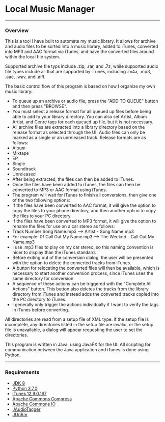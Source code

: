 # Local Music Manager
---

### Overview

This is a tool I have built to automate my music library. It allows for archive and audio files to be sorted into a music library, added to iTunes, converted into MP3 and AAC format via iTunes, and have the converted files around within the local file system.

Supported archive file typs include .zip, .rar, and .7z, while supported audio file types include all that are supported by iTunes, including .m4a, .mp3, .aac, .wav, and .aiff.

The basic control flow of this program is based on how I organize my own music library:

* To queue up an archive or audio file, press the "ADD TO QUEUE" button and then press "BROWSE".
* You must select a release format for all queued up files before being able to add to your library directory. You can also set Artist, Album Artist, and Genre tags for each queued up file, but it is not necessary.
* All archive files are extracted into a library directory based on the release format as selected through the UI. Audio files can only be marked as a single or an unreleased track. Release formats are as follows:
 * Album
 * Mixtape
 * EP
 * Single
 * Soundtrack
 * Unreleased
* After being extracted, the files can then be added to iTunes.
* Once the files have been added to iTunes, the files can then be converted to MP3 or AAC format using iTunes.
* The program will wait for iTunes to finish all conversions, then give one of the two following options:
 * If the files have been converted to AAC format, it will give the option to copy the files to your phone directory, and then another option to copy the files to your PC directory.
 * If the files have been converted to MP3 format, it will give the option to rename the files for use on a car stereo as follows:
  * Track Number Song Name.mp3 --> Artist - Song Name.mp3
  * For example: 01 Call Out My Name.mp3 --> The Weeknd - Call Out My Name.mp3
  * I use .mp3 files to play on my car stereo, so this naming convention is nicer to display than the iTunes standard.
* Before exiting out of the conversion dialog, the user will be presented with the option to delete the converted tracks from iTunes.
* A button for relocating the converted files will then be available, which is necessary to start another conversion process, since iTunes uses the same directory for conversion.
* A sequence of these actions can be triggered with the "Complete All Actions" button. This button also deletes the tracks from the library directory from iTunes and instead adds the converted tracks copied into the PC directory to iTunes.
 * I generally only trigger the actions individually if I want to verify the tags in iTunes before converting.

All directories are read from a setup file of XML type. If the setup file is incomplete, any directories listed in the setup file are invalid, or the setup file is unavailable, a dialog will appear requesting the user to set the directories.

This program is written in Java, using JavaFX for the UI. All scripting for communication between the Java application and iTunes is done using Python.

---

### Requirements

* [JDK 8](https://www.oracle.com/technetwork/java/javase/downloads/jdk8-downloads-2133151.html)
* [Python 3.7.0](https://www.python.org/downloads/release/python-370/)
* [iTunes 12.9.0.167](https://www.apple.com/itunes/download/)
* [Apache Commons Compress](https://commons.apache.org/proper/commons-compress/)
* [Apache Commons IO](https://commons.apache.org/proper/commons-io/)
* [JAudioTagger](http://www.jthink.net/jaudiotagger/)
* [JUnRar](https://github.com/edmund-wagner/junrar)